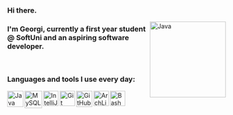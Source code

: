 ### Hi there.

<img align="right" draggable=”false” alt="Java" width="175px" src="https://media.tenor.com/images/2f071cab07e5ddac7224f1ff3d8cccf2/tenor.gif" 
/>

### I'm Georgi, currently a first year student @ SoftUni and an aspiring software developer.

<br />

### Languages and tools I use every day:

<img align="left" draggable=”false” alt="Java" width="37px" src="https://camo.githubusercontent.com/ec75fffa4a003fa9ea6ba393834fdbf4fab55e5252776c41024e811a351fdec7/68747470733a2f2f7777772e766563746f726c6f676f2e7a6f6e652f6c6f676f732f6a6176612f6a6176612d69636f6e2e737667" 
/>
<img align="left" draggable=”false” alt="MySQL" width="40px" src="https://pngimg.com/uploads/mysql/mysql_PNG23.png"
/>
<img align="left" draggable=”false” alt="IntelliJ IDEA" width="35px" src="https://upload.wikimedia.org/wikipedia/commons/thumb/9/9c/IntelliJ_IDEA_Icon.svg/1200px-IntelliJ_IDEA_Icon.svg.png" 
/>
<img align="left" draggable=”false” alt="Git" width="35px" src="https://camo.githubusercontent.com/fbfcb9e3dc648adc93bef37c718db16c52f617ad055a26de6dc3c21865c3321d/68747470733a2f2f7777772e766563746f726c6f676f2e7a6f6e652f6c6f676f732f6769742d73636d2f6769742d73636d2d69636f6e2e737667" 
/>
<img align="left" draggable=”false” alt="GitHub" width="37px" src="https://i.imgur.com/tUZERRK.png" />
<img align="left" draggable=”false” alt="ArchLinux" width="35px" src="https://upload.wikimedia.org/wikipedia/commons/thumb/a/a5/Archlinux-icon-crystal-64.svg/1024px-Archlinux-icon-crystal-64.svg.png"
/>
<img align="left" draggable=”false” alt="Bash" width="35px" src="https://upload.wikimedia.org/wikipedia/commons/thumb/4/4b/Bash_Logo_Colored.svg/1024px-Bash_Logo_Colored.svg.png"
/>